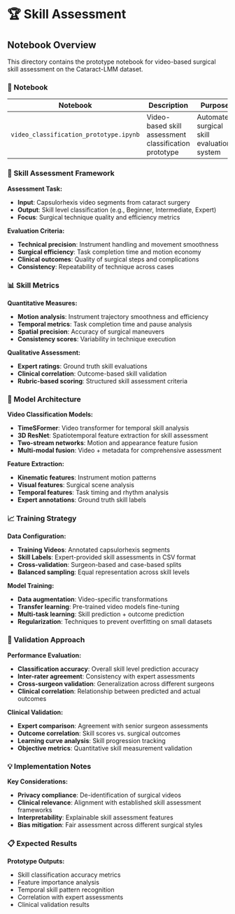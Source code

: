 # 🏆 Skill Assessment

## Notebook Overview

This directory contains the prototype notebook for video-based surgical skill assessment on the Cataract-LMM dataset.

### **📓 Notebook**

| Notebook | Description | Purpose |
|----------|-------------|---------|
| `video_classification_prototype.ipynb` | Video-based skill assessment classification prototype | Automated surgical skill evaluation system |

### **🎯 Skill Assessment Framework**

**Assessment Task:**
- **Input**: Capsulorhexis video segments from cataract surgery
- **Output**: Skill level classification (e.g., Beginner, Intermediate, Expert)
- **Focus**: Surgical technique quality and efficiency metrics

**Evaluation Criteria:**
- **Technical precision**: Instrument handling and movement smoothness
- **Surgical efficiency**: Task completion time and motion economy
- **Clinical outcomes**: Quality of surgical steps and complications
- **Consistency**: Repeatability of technique across cases

### **📊 Skill Metrics**

**Quantitative Measures:**
- **Motion analysis**: Instrument trajectory smoothness and efficiency
- **Temporal metrics**: Task completion time and pause analysis  
- **Spatial precision**: Accuracy of surgical maneuvers
- **Consistency scores**: Variability in technique execution

**Qualitative Assessment:**
- **Expert ratings**: Ground truth skill evaluations
- **Clinical correlation**: Outcome-based skill validation
- **Rubric-based scoring**: Structured skill assessment criteria

### **🔧 Model Architecture**

**Video Classification Models:**
- **TimeSFormer**: Video transformer for temporal skill analysis
- **3D ResNet**: Spatiotemporal feature extraction for skill assessment
- **Two-stream networks**: Motion and appearance feature fusion
- **Multi-modal fusion**: Video + metadata for comprehensive assessment

**Feature Extraction:**
- **Kinematic features**: Instrument motion patterns
- **Visual features**: Surgical scene analysis
- **Temporal features**: Task timing and rhythm analysis
- **Expert annotations**: Ground truth skill labels

### **📈 Training Strategy**

**Data Configuration:**
- **Training Videos**: Annotated capsulorhexis segments
- **Skill Labels**: Expert-provided skill assessments in CSV format
- **Cross-validation**: Surgeon-based and case-based splits
- **Balanced sampling**: Equal representation across skill levels

**Model Training:**
- **Data augmentation**: Video-specific transformations
- **Transfer learning**: Pre-trained video models fine-tuning
- **Multi-task learning**: Skill prediction + outcome prediction
- **Regularization**: Techniques to prevent overfitting on small datasets

### **🎯 Validation Approach**

**Performance Evaluation:**
- **Classification accuracy**: Overall skill level prediction accuracy
- **Inter-rater agreement**: Consistency with expert assessments
- **Cross-surgeon validation**: Generalization across different surgeons
- **Clinical correlation**: Relationship between predicted and actual outcomes

**Clinical Validation:**
- **Expert comparison**: Agreement with senior surgeon assessments
- **Outcome correlation**: Skill scores vs. surgical outcomes
- **Learning curve analysis**: Skill progression tracking
- **Objective metrics**: Quantitative skill measurement validation

### **💡 Implementation Notes**

**Key Considerations:**
- **Privacy compliance**: De-identification of surgical videos
- **Clinical relevance**: Alignment with established skill assessment frameworks
- **Interpretability**: Explainable skill assessment features
- **Bias mitigation**: Fair assessment across different surgical styles

### **📋 Expected Results**

**Prototype Outputs:**
- Skill classification accuracy metrics
- Feature importance analysis
- Temporal skill pattern recognition
- Correlation with expert assessments
- Clinical validation results

